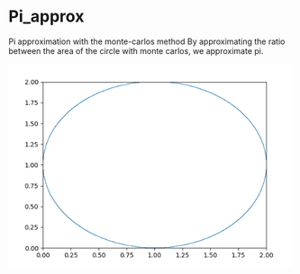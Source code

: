 # Pi_approx
Pi approximation with the monte-carlos method
By approximating the ratio between the area of the circle with monte carlos, we approximate pi. 

![](monte_carlos.gif)
